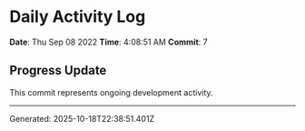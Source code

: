# Daily Activity Log

**Date**: Thu Sep 08 2022
**Time**: 4:08:51 AM
**Commit**: 7

## Progress Update

This commit represents ongoing development activity.

---
Generated: 2025-10-18T22:38:51.401Z
